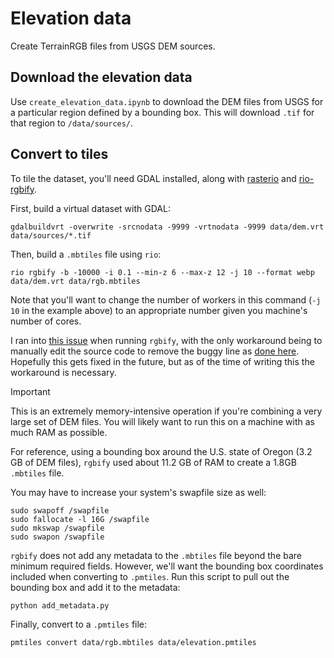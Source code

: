 # Elevation data

Create TerrainRGB files from USGS DEM sources.

## Download the elevation data

Use `create_elevation_data.ipynb` to download the DEM files from USGS for a particular region defined by a bounding box. This will download `.tif` for that region to `/data/sources/`.

## Convert to tiles

To tile the dataset, you'll need GDAL installed, along with [rasterio](https://rasterio.readthedocs.io/en/latest/index.html) and [rio-rgbify](https://github.com/mapbox/rio-rgbify).

First, build a virtual dataset with GDAL:

```
gdalbuildvrt -overwrite -srcnodata -9999 -vrtnodata -9999 data/dem.vrt data/sources/*.tif
```

Then, build a `.mbtiles` file using `rio`:

```
rio rgbify -b -10000 -i 0.1 --min-z 6 --max-z 12 -j 10 --format webp data/dem.vrt data/rgb.mbtiles
```

Note that you'll want to change the number of workers in this command (`-j 10` in the example above) to an appropriate number given you machine's number of cores.

I ran into [this issue](https://github.com/mapbox/rio-rgbify/issues/39) when running `rgbify`, with the only workaround being to manually edit the source code to remove the buggy line as [done here](https://github.com/acalcutt/rio-rgbify/commit/6db4f8baf4d78e157e02c67b05afae49289f9ef1). Hopefully this gets fixed in the future, but as of the time of writing this the workaround is necessary.

> [!IMPORTANT]
> This is an extremely memory-intensive operation if you're combining a very large set of DEM files. You will likely want to run this on a machine with as much RAM as possible.

For reference, using a bounding box around the U.S. state of Oregon (3.2 GB of DEM files), `rgbify` used about 11.2 GB of RAM to create a 1.8GB `.mbtiles` file.

You may have to increase your system's swapfile size as well:

```
sudo swapoff /swapfile
sudo fallocate -l 16G /swapfile
sudo mkswap /swapfile
sudo swapon /swapfile
```

`rgbify` does not add any metadata to the `.mbtiles` file beyond the bare minimum required fields. However, we'll want the bounding box coordinates included when converting to `.pmtiles`. Run this script to pull out the bounding box and add it to the metadata:

```
python add_metadata.py
```

Finally, convert to a `.pmtiles` file:

```
pmtiles convert data/rgb.mbtiles data/elevation.pmtiles
```
